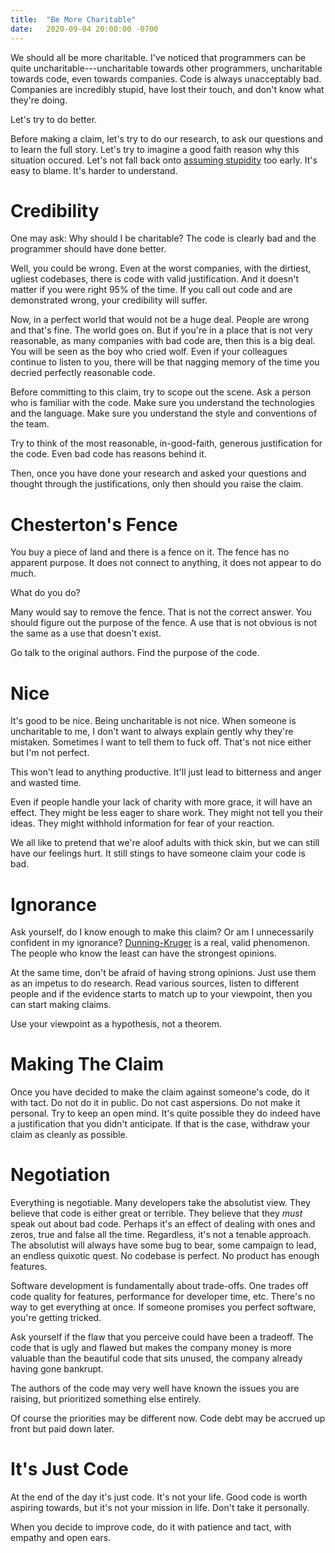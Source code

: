```yaml
---
title:  "Be More Charitable"
date:   2020-09-04 20:00:00 -0700
---
```


We should all be more charitable. I've noticed that programmers can be
quite uncharitable---uncharitable towards other programmers,
uncharitable towards code, even towards companies. Code is always
unacceptably bad. Companies are incredibly stupid, have lost their
touch, and don't know what they're doing.

Let's try to do better.

Before making a claim, let's try to do our research, to ask our
questions and to learn the full story. Let's try to imagine a good
faith reason why this situation occured. Let's not fall back onto
[assuming
stupidity](https://horriblyunderqualified.com/posts/assuming-stupidity/)
too early. It's easy to blame. It's harder to understand.

# Credibility

One may ask: Why should I be charitable? The code is clearly bad and
the programmer should have done better.

Well, you could be wrong. Even at the worst companies, with the
dirtiest, ugliest codebases, there is code with valid
justification. And it doesn't matter if you were right 95% of the
time. If you call out code and are demonstrated wrong, your
credibility will suffer.

Now, in a perfect world that would not be a huge deal. People are
wrong and that's fine. The world goes on. But if you're in a place
that is not very reasonable, as many companies with bad code are, then
this is a big deal. You will be seen as the boy who cried wolf. Even
if your colleagues continue to listen to you, there will be that
nagging memory of the time you decried perfectly reasonable code.

Before committing to this claim, try to scope out the scene. Ask a
person who is familiar with the code. Make sure you understand the
technologies and the language. Make sure you understand the style and
conventions of the team.

Try to think of the most reasonable, in-good-faith, generous
justification for the code. Even bad code has reasons behind it.

Then, once you have done your research and asked your questions and
thought through the justifications, only then should you raise the
claim.

# Chesterton's Fence

You buy a piece of land and there is a fence on it. The fence has no
apparent purpose. It does not connect to anything, it does not appear
to do much.

What do you do?

Many would say to remove the fence. That is not the correct
answer. You should figure out the purpose of the fence. A use that is
not obvious is not the same as a use that doesn't exist.

Go talk to the original authors. Find the purpose of the code.

# Nice

It's good to be nice. Being uncharitable is not nice. When someone is
uncharitable to me, I don't want to always explain gently why they're
mistaken. Sometimes I want to tell them to fuck off. That's not nice
either but I'm not perfect.

This won't lead to anything productive. It'll just lead to bitterness
and anger and wasted time.

Even if people handle your lack of charity with more grace, it will
have an effect. They might be less eager to share work. They might not
tell you their ideas. They might withhold information for fear of your
reaction.

We all like to pretend that we're aloof adults with thick skin, but we
can still have our feelings hurt. It still stings to have someone
claim your code is bad.

# Ignorance

Ask yourself, do I know enough to make this claim? Or am I
unnecessarily confident in my ignorance?
[Dunning-Kruger](https://en.wikipedia.org/wiki/Dunning%E2%80%93Kruger_effect)
is a real, valid phenomenon. The people who know the least can have
the strongest opinions.

At the same time, don't be afraid of having strong opinions. Just
use them as an impetus to do research. Read various sources, listen
to different people and if the evidence starts to match up to your
viewpoint, then you can start making claims.

Use your viewpoint as a hypothesis, not a theorem.

# Making The Claim

Once you have decided to make the claim against someone's code, do it
with tact. Do not do it in public. Do not cast aspersions. Do not make
it personal. Try to keep an open mind. It's quite possible they do
indeed have a justification that you didn't anticipate. If that is the
case, withdraw your claim as cleanly as possible.

# Negotiation

Everything is negotiable. Many developers take the absolutist
view. They believe that code is either great or terrible. They believe
that they *must* speak out about bad code. Perhaps it's an effect of
dealing with ones and zeros, true and false all the time. Regardless,
it's not a tenable approach. The absolutist will always have some bug
to bear, some campaign to lead, an endless quixotic quest. No codebase
is perfect. No product has enough features.

Software development is fundamentally about trade-offs. One trades off
code quality for features, performance for developer time,
etc. There's no way to get everything at once. If someone promises you
perfect software, you're getting tricked.

Ask yourself if the flaw that you perceive could have been a
tradeoff. The code that is ugly and flawed but makes the company money
is more valuable than the beautiful code that sits unused, the company
already having gone bankrupt.

The authors of the code may very well have known the issues you are
raising, but prioritized something else entirely.

Of course the priorities may be different now. Code debt may be
accrued up front but paid down later.

# It's Just Code

At the end of the day it's just code. It's not your life. Good code is
worth aspiring towards, but it's not your mission in life. Don't take
it personally.

When you decide to improve code, do it with patience and tact, with
empathy and open ears.
